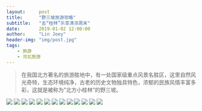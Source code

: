 ```yaml
---
layout:     post
title:      "野三坡旅游攻略"
subtitle:   "去“桂林”乐享清凉周末"
date:       2019-01-02 12:00:00
author:     "Lin Joey"
header-img: "img/post.jpg"
tags:
    - 旅游
    - 河北旅游
---
```

>在我国北方著名的旅游胜地中，有一处国家级重点风景名胜区，这里自然风光奇特，生态环境纯净，古老的历史文物独具特色，浓郁的民族风情丰富多彩，这就是被称为”北方小桂林”的野三坡。

![](http://ww1.sinaimg.cn/large/7c08400ely1g2t1ktk1e3j227m3k6ng2.jpg)
![](http://ww1.sinaimg.cn/large/7c08400ely1g2t1ktrrnnj235f54f7wh.jpg)
![](http://ww1.sinaimg.cn/large/7c08400ely1g2t1ku4y5aj235f54fkjl.jpg)
![](http://ww1.sinaimg.cn/large/7c08400ely1g2t1ku6dtjj235f54fx6p.jpg)
![](http://ww1.sinaimg.cn/large/7c08400ely1g2t1l5cr6vj235f54fhdt.jpg)
![](http://ww1.sinaimg.cn/large/7c08400ely1g2t1l4qek2j235f54fb29.jpg)
![](http://ww1.sinaimg.cn/large/7c08400ely1g2t1l54bm6j235f54f1ky.jpg)
![](http://ww1.sinaimg.cn/large/7c08400ely1g2t1l5hww8j235f59m7wi.jpg)
![](http://ww1.sinaimg.cn/large/7c08400ely1g2t1lh68hkj235f54f1ky.jpg)
![](http://ww1.sinaimg.cn/large/7c08400ely1g2t1lhndj6j235f54f4qq.jpg)
![](http://ww1.sinaimg.cn/large/7c08400ely1g2t1lguitjj235f54f7wh.jpg)
![](http://ww1.sinaimg.cn/large/7c08400ely1g2t1lhih53j235f54f4qq.jpg)
![](http://ww1.sinaimg.cn/large/7c08400ely1g2t1lgwkd5j235f54fe81.jpg)